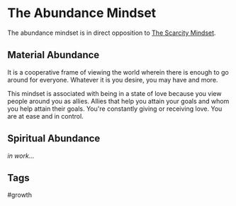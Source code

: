 # The Abundance Mindset
The abundance mindset is in direct opposition to [The Scarcity Mindset](../202308040127/README.md).  
## Material Abundance
 It is a cooperative frame of viewing the world wherein there is enough to go around for everyone. Whatever it is you desire, you may have and more.  

This mindset is associated with being in a state of love because you view people around you as allies. Allies that help you attain your goals and whom you help attain their goals. You're constantly giving or receiving love. You are at ease and in control.  

## Spiritual Abundance
*in work...*

## Tags
#growth
